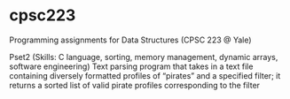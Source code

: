 # cpsc223
Programming assignments for Data Structures (CPSC 223 @ Yale)

Pset2 (Skills: C language, sorting, memory management, dynamic arrays, software engineering)
Text parsing program that takes in a text file containing diversely formatted profiles of “pirates” and a specified filter; it returns a sorted list of valid pirate profiles corresponding to the filter

